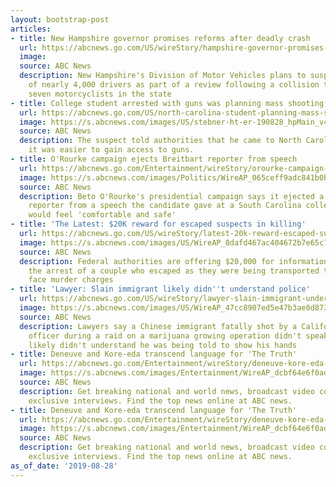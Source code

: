 ```yaml
---
layout: bootstrap-post
articles:
- title: New Hampshire governor promises reforms after deadly crash
  url: https://abcnews.go.com/US/wireStory/hampshire-governor-promises-reforms-deadly-crash-65255102
  image: 
  source: ABC News
  description: New Hampshire's Division of Motor Vehicles plans to suspend the licenses
    of nearly 4,000 drivers as part of a review following a collision that killed
    seven motorcyclists in the state
- title: College student arrested with guns was planning mass shooting, police say
  url: https://abcnews.go.com/US/north-carolina-student-planning-mass-shooting-university-police/story?id=65251942
  image: https://s.abcnews.com/images/US/stebner-ht-er-190828_hpMain_v4x3_16x9_992.jpg
  source: ABC News
  description: The suspect told authorities that he came to North Carolina because
    it was easier to gain access to guns.
- title: O'Rourke campaign ejects Breitbart reporter from speech
  url: https://abcnews.go.com/Entertainment/wireStory/orourke-campaign-ejects-breitbart-reporter-speech-65254687
  image: https://s.abcnews.com/images/Politics/WireAP_065ceff9adc841b0b256ba71ef3206c7_16x9_992.jpg
  source: ABC News
  description: Beto O'Rourke's presidential campaign says it ejected a Breitbart News
    reporter from a speech the candidate gave at a South Carolina college so students
    would feel 'comfortable and safe'
- title: 'The Latest: $20K reward for escaped suspects in killing'
  url: https://abcnews.go.com/US/wireStory/latest-20k-reward-escaped-suspects-killing-65254684
  image: https://s.abcnews.com/images/US/WireAP_8dafd467ac404672b7e65c75333f67af_16x9_992.jpg
  source: ABC News
  description: Federal authorities are offering $20,000 for information leading to
    the arrest of a couple who escaped as they were being transported to Arizona to
    face murder charges
- title: 'Lawyer: Slain immigrant likely didn''t understand police'
  url: https://abcnews.go.com/US/wireStory/lawyer-slain-immigrant-understand-police-65254683
  image: https://s.abcnews.com/images/US/WireAP_47cc8907ed5e47b3ae0d873ad1270315_16x9_992.jpg
  source: ABC News
  description: Lawyers say a Chinese immigrant fatally shot by a California police
    officer during a raid on a marijuana growing operation didn't speak English and
    likely didn't understand he was being told to show his hands
- title: Deneuve and Kore-eda transcend language for 'The Truth'
  url: https://abcnews.go.com/Entertainment/wireStory/deneuve-kore-eda-transcend-language-truth-65254583
  image: https://s.abcnews.com/images/Entertainment/WireAP_dcbf64e6f0ad4218ab6cad5fdfd2e48a_16x9_992.jpg
  source: ABC News
  description: Get breaking national and world news, broadcast video coverage, and
    exclusive interviews. Find the top news online at ABC news.
- title: Deneuve and Kore-eda transcend language for 'The Truth'
  url: https://abcnews.go.com/Entertainment/wireStory/deneuve-kore-eda-transcend-language-truth-65254582
  image: https://s.abcnews.com/images/Entertainment/WireAP_dcbf64e6f0ad4218ab6cad5fdfd2e48a_16x9_992.jpg
  source: ABC News
  description: Get breaking national and world news, broadcast video coverage, and
    exclusive interviews. Find the top news online at ABC news.
as_of_date: '2019-08-28'
---
```


